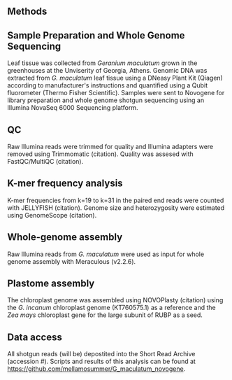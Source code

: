 ## Methods

## Sample Preparation and Whole Genome Sequencing

Leaf tissue was collected from _Geranium maculatum_ grown in the greenhouses at the Unviserity of Georgia, Athens. Genomic DNA was extracted from _G. maculatum_ leaf tissue using a DNeasy Plant Kit (Qiagen) according to manufacturer's instructions and quantified using a Qubit fluorometer (Thermo Fisher Scientific). Samples were sent to Novogene for library preparation and whole genome shotgun sequencing using an Illumina NovaSeq 6000 Sequencing platform.

## QC

Raw Illumina reads were trimmed for quality and Illumina adapters were removed using Trimmomatic (citation). Quality was assesed with FastQC/MultiQC (citation). 

## K-mer frequency analysis

K-mer frequencies from k=19 to k=31 in the paired end reads were counted with JELLYFISH (citation). Genome size and heterozygosity were estimated using GenomeScope (citation).


## Whole-genome assembly
Raw Illumina reads from _G. maculatum_ were used as input for whole genome assembly with Meraculous (v2.2.6).

## Plastome assembly

The chloroplast genome was assembled using NOVOPlasty (citation) using the _G. incanum_ chloroplast genome (KT760575.1) as a reference and the _Zea mays_ chloroplast gene for the large subunit of RUBP as a seed.

## Data access

All shotgun reads (will be) depostited into the Short Read Archive (accession #). Scripts and results of this analysis can be found at https://github.com/mellamosummer/G_maculatum_novogene. 
